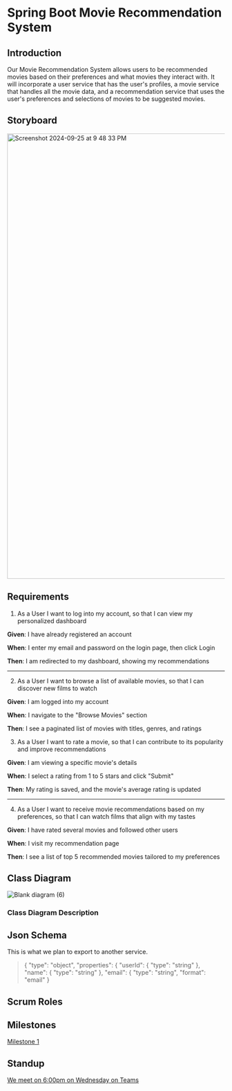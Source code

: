 # Spring Boot Movie Recommendation System 

## Introduction

Our Movie Recommendation System allows users to be recommended movies based on their preferences and what movies they interact with. 
It will incorporate a user service that has the user's profiles, a movie service that handles all the movie data, and a recommendation 
service that uses the user's preferences and selections of movies to be suggested movies. 

## Storyboard

<img width="1031" alt="Screenshot 2024-09-25 at 9 48 33 PM" src="https://github.com/user-attachments/assets/ca52fc04-a4b4-4189-ad7a-a42a6834d1a0">


## Requirements

1. As a User I want to log into my account, so that I can view my personalized dashboard

**Given**: I have already registered an account 

**When**: I enter my email and password on the login page, then click Login  

**Then**: I am redirected to my dashboard, showing my recommendations

---

2. As a User I want to browse a list of available movies, so that I can discover new films to watch

**Given**: I am logged into my account

**When**: I navigate to the "Browse Movies" section

**Then**: I see a paginated list of movies with titles, genres, and ratings

3. As a User I want to rate a movie, so that I can contribute to its popularity and improve recommendations

**Given**: I am viewing a specific movie's details

**When**: I select a rating from 1 to 5 stars and click "Submit" 

**Then**: My rating is saved, and the movie's average rating is updated

---

4. As a User I want to receive movie recommendations based on my preferences, so that I can watch films that align with my tastes

**Given**: I have rated several movies and followed other users

**When**: I visit my recommendation page

**Then**: I see a list of top 5 recommended movies tailored to my preferences

## Class Diagram

![Blank diagram (6)](https://github.com/user-attachments/assets/e1a60bc3-1a52-42a8-ab01-c11e91b8f7bd)


### Class Diagram Description

## Json Schema 

This is what we plan to export to another service.

> {
>  "type": "object",
>  "properties": {
>    "userId": {
>      "type": "string"
>    },
>    "name": {
>      "type": "string"
>    },
>    "email": {
>      "type": "string",
>      "format": "email"
>    }

## Scrum Roles 

## Milestones

[Milestone 1](https://github.com/rawlinsdrew3/enterprisegroupproject/milestones?with_issues=no)

## Standup

[We meet on 6:00pm on Wednesday on Teams](https://teams.microsoft.com/l/meetup-join/19%3ameeting_ZjNhOTEwMzctMjExNS00MGQ3LThkYmYtNTQ2MWVjN2RmYWVk%40thread.v2/0?context=%7b%22Tid%22%3a%22f5222e6c-5fc6-48eb-8f03-73db18203b63%22%2c%22Oid%22%3a%2231499c1f-a1b9-437c-a06b-b213ee708c1c%22%7d)









